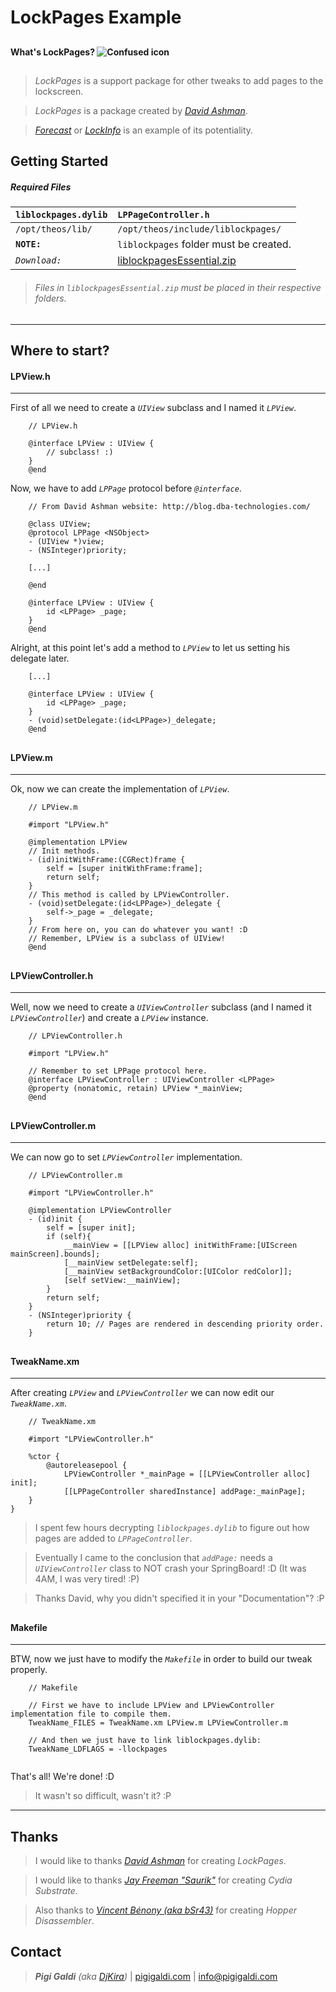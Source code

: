 # LockPages Example
## 
#### What's LockPages? ![Confused icon](http://pigigaldi.com/lockpages/images/confused.png)
## 
>  
> *LockPages* is a support package for other tweaks to add pages to the lockscreen.

> *LockPages* is a package created by *[David Ashman]*.

> *[Forecast]* or *[LockInfo]* is an example of its potentiality.

## 

## Getting Started
##### Required Files

| `liblockpages.dylib` | `LPPageController.h`                     |
| :------------------- | :--------------------------------------- |
|  `/opt/theos/lib/`   | `/opt/theos/include/liblockpages/`       |
|  **`NOTE:`**         | `liblockpages` folder must be created.   |
|  *`Download:`*       | [liblockpagesEssential.zip]              |

> ###### Files in *`liblockpagesEssential.zip`* must be placed in their respective folders.

***
## Where to start?
#### LPView.h
***
First of all we need to create a *`UIView`* subclass and I named it *`LPView`*.

```
	// LPView.h
	
	@interface LPView : UIView {
		// subclass! :)
	}
	@end
```

Now, we have to add *`LPPage`* protocol before *`@interface`*.

```	
	// From David Ashman website: http://blog.dba-technologies.com/
	
	@class UIView;
	@protocol LPPage <NSObject>
	- (UIView *)view;
	- (NSInteger)priority;
	
	[...]
	
	@end
	
	@interface LPView : UIView {
		id <LPPage> _page;
	}
	@end
```

Alright, at this point let's add a method to *`LPView`* to let us setting his delegate later.

```
	[...]
	
	@interface LPView : UIView {
		id <LPPage> _page;
	}
	- (void)setDelegate:(id<LPPage>)_delegate;
	@end
```

## 
#### LPView.m
***
Ok, now we can create the implementation of *`LPView`*.

```
	// LPView.m
	
	#import "LPView.h"

	@implementation LPView
	// Init methods.
	- (id)initWithFrame:(CGRect)frame {
		self = [super initWithFrame:frame];
		return self;
	}
	// This method is called by LPViewController.
	- (void)setDelegate:(id<LPPage>)_delegate {
		self->_page = _delegate;
	}
	// From here on, you can do whatever you want! :D
	// Remember, LPView is a subclass of UIView!
	@end
```

## 
#### LPViewController.h
***
Well, now we need to create a *`UIViewController`* subclass (and I named it *`LPViewController`*) and create a *`LPView`* instance.
 
```
	// LPViewController.h

	#import "LPView.h"
	
	// Remember to set LPPage protocol here.
	@interface LPViewController : UIViewController <LPPage>
	@property (nonatomic, retain) LPView *_mainView;
	@end

```

## 
#### LPViewController.m
***
We can now go to set *`LPViewController`* implementation.

```
	// LPViewController.m

	#import "LPViewController.h"

	@implementation LPViewController
	- (id)init {
		self = [super init];
		if (self){
			__mainView = [[LPView alloc] initWithFrame:[UIScreen mainScreen].bounds];
			[__mainView setDelegate:self];
			[__mainView setBackgroundColor:[UIColor redColor]];
			[self setView:__mainView];
		}
		return self;
	}
	- (NSInteger)priority {
		return 10; // Pages are rendered in descending priority order.
	}

```

## 
#### TweakName.xm
***
After creating *`LPView`* and *`LPViewController`* we can now edit our
*`TweakName.xm`*.

```
	// TweakName.xm
	
	#import "LPViewController.h"

	%ctor {
		@autoreleasepool {
			LPViewController *_mainPage = [[LPViewController alloc] init];
			[[LPPageController sharedInstance] addPage:_mainPage];
	}
}

```

> I spent few hours decrypting *`liblockpages.dylib`* to figure out how pages are added to *`LPPageController`*.

> Eventually I came to the conclusion that *`addPage:`* needs a *`UIViewController`* class to NOT crash your SpringBoard! :D (It was 4AM, I was very tired! :P)

> Thanks David, why you didn't specified it in your "Documentation"? :P

## 
#### Makefile
***
BTW, now we just have to modify the *`Makefile`* in order to build our tweak properly.

```
	// Makefile
	
	// First we have to include LPView and LPViewController implementation file to compile them.
	TweakName_FILES = TweakName.xm LPView.m LPViewController.m
	
	// And then we just have to link liblockpages.dylib:
	TweakName_LDFLAGS = -llockpages
	
```

That's all! We're done! :D

> It wasn't so difficult, wasn't it? :P

*** 

## Thanks
> I would like to thanks *[David Ashman]* for creating *LockPages*.

> I would like to thanks *[Jay Freeman "Saurik"]* for creating *Cydia Substrate*.

> Also thanks to *[Vincent Bénony (aka bSr43)]* for creating *Hopper Disassembler*.
> ## 

## Contact
> ***Pigi Galdi*** *(aka [DjKira])* | [pigigaldi.com](http://pigigaldi.com) | [info@pigigaldi.com](mail://info@pigigaldi.com) 	

<!--/////////////////////////////////////////////////////////////////////-->

[djkira]:http://twitter.com/DjKira_
[david ashman]:http://twitter.com/davidbashman
[forecast]:http://modmyi.com/info/forecast.d.php
[lockinfo]:http://www.lockinfo.net/cydia/modmyi/lockinfo7.d.php
[liblockpagesEssential.zip]:http://pigigaldi.com/lockpages/liblockpagesEssential.zip
[jay freeman "saurik"]:http://twitter.com/saurik
[Vincent Bénony (aka bSr43)]:http://www.hopperapp.com